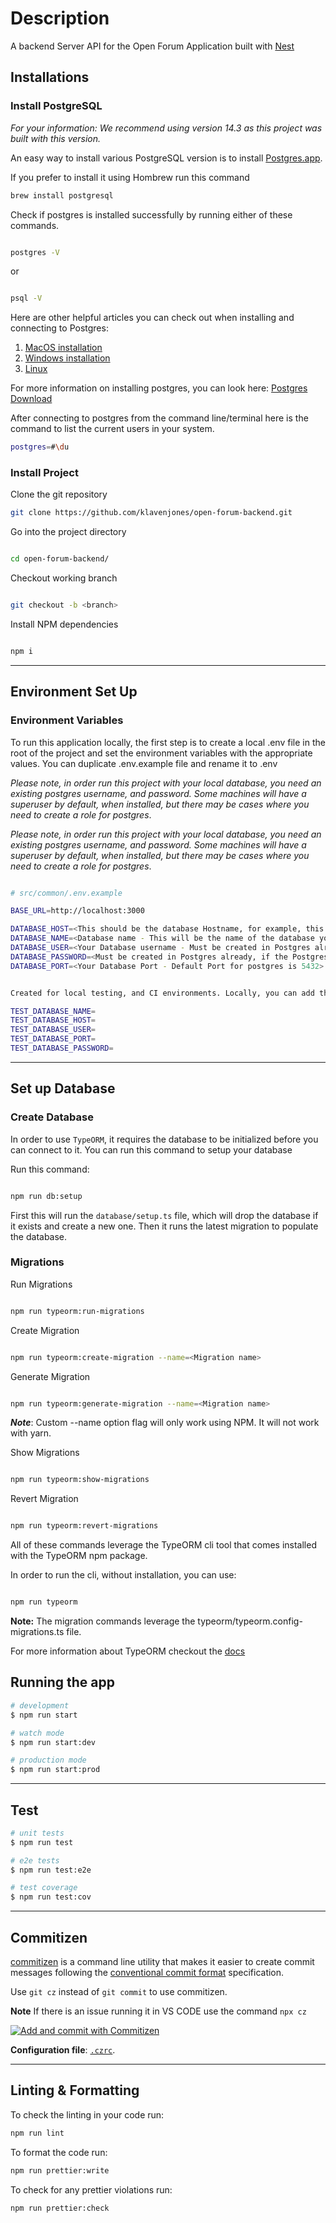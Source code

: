 # Description

A backend Server API for the Open Forum Application built with [Nest](https://github.com/nestjs/nest)

## Installations

### Install PostgreSQL

_For your information: We recommend using version 14.3 as this project was built with this version._

An easy way to install various PostgreSQL version is to install [Postgres.app](https://postgresapp.com/).

If you prefer to install it using Hombrew run this command

```sh
brew install postgresql
```

Check if postgres is installed successfully by running either of these commands.

```sh

postgres -V
```

or

```sh

psql -V
```

Here are other helpful articles you can check out when installing and connecting to Postgres:

1. [MacOS installation](https://tecadmin.net/install-postgresql-on-macos/)
2. [Windows installation](https://commandprompt.com/education/how-to-download-and-install-postgresql/)
3. [Linux](https://www.digitalocean.com/community/tutorials/how-to-install-postgresql-on-ubuntu-22-04-quickstart)

For more information on installing postgres, you can look here: [Postgres Download](https://www.postgresql.org/download/)

After connecting to postgres from the command line/terminal here is the command to list the current users in your system.

```sh
postgres=#\du
```

### Install Project

Clone the git repository

```bash
git clone https://github.com/klavenjones/open-forum-backend.git
```

Go into the project directory

```bash

cd open-forum-backend/
```

Checkout working branch

```bash

git checkout -b <branch>
```

Install NPM dependencies

```bash

npm i
```

---

## Environment Set Up

### Environment Variables

To run this application locally, the first step is to create a local .env file in the root of the project and set the environment variables with the appropriate values. You can duplicate .env.example file and rename it to .env

_Please note, in order run this project with your local database, you need an existing postgres username, and password. Some machines will have a superuser by default, when installed, but there may be cases where you need to create a role for postgres_.

_Please note, in order run this project with your local database, you need an existing postgres username, and password. Some machines will have a superuser by default, when installed, but there may be cases where you need to create a role for postgres_.

```bash

# src/common/.env.example

BASE_URL=http://localhost:3000

DATABASE_HOST=<This should be the database Hostname, for example, this would be set to localhost, when running this locally>
DATABASE_NAME=<Database name - This will be the name of the database you will work with in this environment>
DATABASE_USER=<Your Database username - Must be created in Postgres already, this can be a default role, or a role you have created>
DATABASE_PASSWORD=<Must be created in Postgres already, if the Postgres role you selected has a password, you must add it here.>
DATABASE_PORT=<Your Database Port - Default Port for postgres is 5432>


Created for local testing, and CI environments. Locally, you can add the same values as above. But these values will be different when running tests in the github actions workflow.

TEST_DATABASE_NAME=
TEST_DATABASE_HOST=
TEST_DATABASE_USER=
TEST_DATABASE_PORT=
TEST_DATABASE_PASSWORD=

```

---

## Set up Database

### Create Database

In order to use `TypeORM`, it requires the database to be initialized before you can connect to it. You can run this command to setup your database

Run this command:

```bash

npm run db:setup
```

First this will run the `database/setup.ts` file, which will drop the database if it exists and create a new one. Then it runs the latest migration to populate the database.

### Migrations

Run Migrations

```bash

npm run typeorm:run-migrations
```

Create Migration

```bash

npm run typeorm:create-migration --name=<Migration name>
```

Generate Migration

```bash

npm run typeorm:generate-migration --name=<Migration name>
```

**_Note_**: Custom --name option flag will only work using NPM. It will not work with yarn.

Show Migrations

```bash

npm run typeorm:show-migrations
```

Revert Migration

```bash

npm run typeorm:revert-migrations
```

All of these commands leverage the TypeORM cli tool that comes installed with the TypeORM npm package.

In order to run the cli, without installation, you can use:

```bash

npm run typeorm
```

**Note:** The migration commands leverage the typeorm/typeorm.config-migrations.ts file.

For more information about TypeORM checkout the [docs](https://typeorm.io/)

## Running the app

```bash
# development
$ npm run start

# watch mode
$ npm run start:dev

# production mode
$ npm run start:prod
```

---

## Test

```bash
# unit tests
$ npm run test

# e2e tests
$ npm run test:e2e

# test coverage
$ npm run test:cov
```

---

## Commitizen

[commitizen](https://github.com/commitizen/cz-cli) is a command line utility that makes it easier to create commit messages following the [conventional commit format](https://conventionalcommits.org) specification.

Use `git cz` instead of `git commit` to use commitizen.

**Note** If there is an issue running it in VS CODE use the command `npx cz`

[![Add and commit with Commitizen](https://github.com/commitizen/cz-cli/raw/master/meta/screenshots/add-commit.png)](https://github.com/commitizen/cz-cli/raw/master/meta/screenshots/add-commit.png)

**Configuration file**: [`.czrc`](./.czrc).

---

## Linting & Formatting

To check the linting in your code run:

```bash
npm run lint
```

To format the code run:

```bash
npm run prettier:write
```

To check for any prettier violations run:

```bash
npm run prettier:check
```
